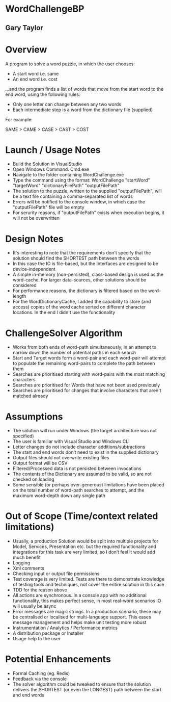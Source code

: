 # WordChallengeBP

## Gary Taylor

# Overview
A program to solve a word puzzle, in which the user chooses:
-	A start word i.e. same
-	An end word i.e. cost

...and the program finds a list of words that move from the start word to the end word, using the following rules:
-	Only one letter can change between any two words
-	Each intermediate step is a word from the dictionary file (supplied)

For example:

SAME > CAME > CASE > CAST > COST

# Launch / Usage Notes
-	Build the Solution in VisualStudio
-	Open Windows Command: Cmd.exe
- 	Navigate to the folder containing WordChallenge.exe
-	Type the command using the format: WordChallenge "startWord" "targetWord" "dictionaryFilePath" "outputFilePath"
-	The solution to the puzzle, written to the supplied "outputFilePath", will be a text file containing a comma-separated list of words
-	Errors will be notified to the console window, in which case the "outputFilePath" file will be empty
-	For serurity reasons, if "outputFilePath" exists when execution begins, it will not be overwritten

# Design Notes
-	It's interesting to note that the requirements don't specify that the solution should find the SHORTEST path between the words
-	In this case the IO is file-based, but the Interfaces are designed to be device-independent
-	A simple in-memory (non-persisted), class-based design is used as the word-cache. For larger data-sources, other solutions should be considered
-	For performance reasons, the dictionary is filtered based on the word-length
-	For the WordDictionaryCache, I added the capability to store (and access) copies of the word cache sorted on different character locations. In the end I didn't use the functionality

# ChallengeSolver Algorithm
-	Works from both ends of word-path simultaneously, in an attempt to narrow down the number of potential paths in each search
-	Start and Target words form a word-pair and each word-pair will attempt to populate the remaining word-pairs to complete the path between them
-	Searches are prioritised starting with word-pairs with the most matching characters
-	Searches are prioritised for Words that have not been used previously
-	Searches are prioritised for changes that involve characters that aren't matched already

# Assumptions
- 	The solution will run under Windows (the target architecture was not specified)
-	The user is familiar with Visual Studio and Windows CLI
-	Letter changes do not include character additions/subtractions
- 	The start and end words don’t need to exist in the supplied dictionary
-	Output files should not overwrite existing files
-	Output format will be CSV
- 	Filtered/Processed data is not persisted between invocations
-	The contents of the Dictionary are assumed to be valid, so are not checked on loading
-	Some sensible (or perhaps over-generous) limitations have been placed on the total number of word-path searches to attempt, and the maximum word-depth down any single path

# Out of Scope (Time/context related limitations)
- 	Usually, a production Solution would be split into multiple projects for Model, Services, Presentation etc. but the required functionality and integrations for this task are very limited, so I don’t feel it would add much benefit
-	Logging
-	Xml comments 
-	Checking input or output file permissions
-	Test coverage is very limited. Tests are there to demonstrate knowledge of testing tools and techniques, not cover the entire solution in this case
-	TDD for the reason above
-	All actions are synchronous. In a console app with no additional functionality, this makes perfect sense, in most real-word scenarios IO will usually be async
-	Error messages are magic strings. In a production scenario, these may be centralised or localised for multi-language support. This eases message management and helps make unit testing more robust
-	Instrumentation / Analytics / Performance metrics
-	A distribution package or Installer
-	Usage help to the user

# Potential Enhancements
-	Formal Caching (eg. Redis)
-	Feedback via the console 
-	The solver algorithm could be tweaked to ensure that the solution delivers the SHORTEST (or even the LONGEST) path between the start and end words

